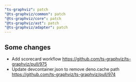 ```yaml
---
"ts-graphviz": patch
"@ts-graphviz/common": patch
"@ts-graphviz/core": patch
"@ts-graphviz/ast": patch
"@ts-graphviz/adapter": patch
---
```


## Some changes

- Add scorecard workflow https://github.com/ts-graphviz/ts-graphviz/pull/975
- Update devcontainer.json to remove deno.cache path https://github.com/ts-graphviz/ts-graphviz/pull/974
